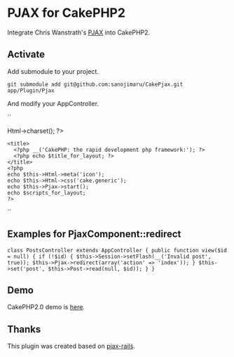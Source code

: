 # PJAX for CakePHP2

Integrate Chris Wanstrath's [PJAX](https://github.com/defunkt/jquery-pjax) into CakePHP2.

## Activate

Add submodule to your project.

``
git submodule add git@github.com:sanojimaru/CakePjax.git app/Plugin/Pjax
``

And modify  your AppController.

``
<?php
class AppController extends Controller {
  public $helpers = array('Pjax.Pjax');
  public $uses = array('Pjax.Pjax');
}
``

All links that match `$('a:not([data-remote]):not([data-behavior]):not([data-skip-pjax])')` will then use PJAX.
The PJAX container has to be marked with data-pjax-container attribute, so for example:


``
<html>
  <head>
    <?php echo $this->Html->charset(); ?>
    <title>
      <?php __('CakePHP: the rapid development php framework:'); ?>
      <?php echo $title_for_layout; ?>
    </title>
    <?php
    echo $this->Html->meta('icon');
    echo $this->Html->css('cake.generic');
    echo $this->Pjax->start();
    echo $scripts_for_layout;
    ?>
  </head>
  <body>
    <div>
      <!-- This will not be touched on PJAX updates -->
      <?php echo date(); ?>
    </div>
    <div data-pjax-container="true">
      <?php echo $content_for_layout; ?>
    </div>
  </body>
</html>
``

## Examples for PjaxComponent::redirect

``
class PostsController extends AppController {
  public function view($id = null) {
    if (!$id) {
      $this->Session->setFlash(__('Invalid post', true));
      $this->Pjax->redirect(array('action' => 'index'));
    }
    $this->set('post', $this->Post->read(null, $id));
  }
}
``

## Demo

CakePHP2.0 demo is [here](http://demo.sanojimru.com/).

## Thanks

This plugin was created based on [pjax-rails](https://github.com/rails/pjax_rails).

